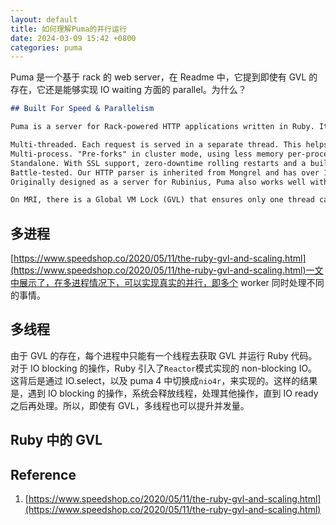 ```yaml
---
layout: default
title: 如何理解Puma的并行运行
date: 2024-03-09 15:42 +0800
categories: puma
---
```


Puma 是一个基于 rack 的 web server，在 Readme 中，它提到即使有 GVL 的存在，它还是能够实现 IO waiting 方面的 parallel。为什么？

```md
## Built For Speed & Parallelism

Puma is a server for Rack-powered HTTP applications written in Ruby. It is:

Multi-threaded. Each request is served in a separate thread. This helps you serve more requests per second with less memory use.
Multi-process. "Pre-forks" in cluster mode, using less memory per-process thanks to copy-on-write memory.
Standalone. With SSL support, zero-downtime rolling restarts and a built-in request bufferer, you can deploy Puma without any reverse proxy.
Battle-tested. Our HTTP parser is inherited from Mongrel and has over 15 years of production use. Puma is currently the most popular Ruby webserver, and is the default server for Ruby on Rails.
Originally designed as a server for Rubinius, Puma also works well with Ruby (MRI) and JRuby.

On MRI, there is a Global VM Lock (GVL) that ensures only one thread can run Ruby code at a time. But if you're doing a lot of blocking IO (such as HTTP calls to external APIs like Twitter), Puma still improves MRI's throughput by allowing IO waiting to be done in parallel. Truly parallel Ruby implementations (TruffleRuby, JRuby) don't have this limitation.
```

## 多进程

[https://www.speedshop.co/2020/05/11/the-ruby-gvl-and-scaling.html](https://www.speedshop.co/2020/05/11/the-ruby-gvl-and-scaling.html)一文中展示了，在多进程情况下，可以实现真实的并行，即多个 worker 同时处理不同的事情。

## 多线程

由于 GVL 的存在，每个进程中只能有一个线程去获取 GVL 并运行 Ruby 代码。对于 IO blocking 的操作，Ruby 引入了`Reactor`模式实现的 non-blocking IO。这背后是通过 IO.select，以及 puma 4 中切换成`nio4r`，来实现的。这样的结果是，遇到 IO blocking 的操作，系统会释放线程，处理其他操作，直到 IO ready 之后再处理。所以，即使有 GVL，多线程也可以提升并发量。

## Ruby 中的 GVL

## Reference

1. [https://www.speedshop.co/2020/05/11/the-ruby-gvl-and-scaling.html](https://www.speedshop.co/2020/05/11/the-ruby-gvl-and-scaling.html)
